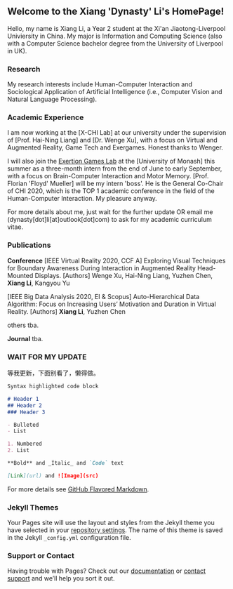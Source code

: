 ## Welcome to the Xiang 'Dynasty' Li's HomePage!

Hello, my name is Xiang Li, a Year 2 student at the Xi'an Jiaotong-Liverpool Univiersity in China. My major is Information and Computing Science (also with a Computer Science bachelor degree from the University of Liverpool in UK).

### Research

My research interests include Human-Computer Interaction and Sociological Application of Artificial Intelligence (i.e., Computer Vision and Natural Language Processing).

### Academic Experience

I am now working at the [X-CHI Lab] at our university under the supervision of [Prof. Hai-Ning Liang] and [Dr. Wenge Xu], with a focus on Virtual and Augmented Reality, Game Tech and Exergames. Honest thanks to Wenger.

I will also join the [Exertion Games Lab](https://exertiongameslab.org/) at the [University of Monash] this summer as a three-month intern from the end of June to early September, with a focus on Brain-Computer Interaction and Motor Memory. [Prof. Florian 'Floyd' Mueller] will be my intern 'boss'. He is the General Co-Chair of CHI 2020, which is the TOP 1 academic conference in the field of the Human-Computer Interaction. My pleasure anyway.

For more details about me, just wait for the further update OR email me (dynasty[dot]li[at]outlook[dot]com) to ask for my academic curriculum vitae.

### Publications

**Conference** 
[IEEE Virtual Reality 2020, CCF A] Exploring Visual Techniques for Boundary Awareness During Interaction in Augmented Reality Head-Mounted Displays.
[Authors] Wenge Xu, Hai-Ning Liang, Yuzhen Chen, **Xiang Li**, Kangyou Yu

[IEEE Big Data Analysis 2020, EI & Scopus] Auto-Hierarchical Data Algorithm: Focus on Increasing Users’ Motivation and Duration in Virtual Reality.
[Authors] **Xiang Li**, Yuzhen Chen

others tba.

**Journal**
tba.

### WAIT FOR MY UPDATE
等我更新，下面别看了，懒得做。



```markdown
Syntax highlighted code block

# Header 1
## Header 2
### Header 3

- Bulleted
- List

1. Numbered
2. List

**Bold** and _Italic_ and `Code` text

[Link](url) and ![Image](src)
```

For more details see [GitHub Flavored Markdown](https://guides.github.com/features/mastering-markdown/).

### Jekyll Themes

Your Pages site will use the layout and styles from the Jekyll theme you have selected in your [repository settings](https://github.com/Dynasty-Li/Dynasty-Li.github.io/settings). The name of this theme is saved in the Jekyll `_config.yml` configuration file.

### Support or Contact

Having trouble with Pages? Check out our [documentation](https://help.github.com/categories/github-pages-basics/) or [contact support](https://github.com/contact) and we’ll help you sort it out.

